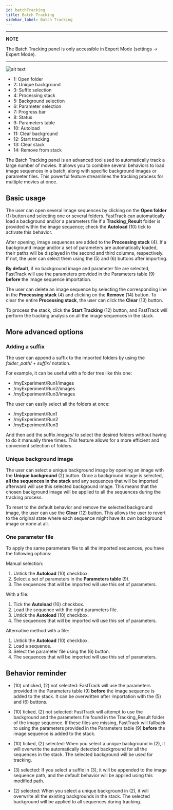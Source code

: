 ```yaml
---
id: batchTracking
title: Batch Tracking
sidebar_label: Batch Tracking
---
```

---

**NOTE**

The Batch Tracking panel is only accessible in Expert Mode (settings -> Expert Mode).

---

![alt text](assets/batchTracking.svg)

* 1: Open folder
* 2: Unique background
* 3: Suffix selection
* 4: Processing stack
* 5: Background selection
* 6: Parameter selection
* 7: Progress bar
* 8: Status
* 9: Parameters table
* 10: Autoload
* 11: Clear background
* 12: Start tracking
* 13: Clear stack
* 14: Remove from stack

The Batch Tracking panel is an advanced tool used to automatically track a large number of movies. It allows you to combine several behaviors to load image sequences in a batch, along with specific background images or parameter files. This powerful feature streamlines the tracking process for multiple movies at once.

## Basic usage

The user can open several image sequences by clicking on the **Open folder** (1) button and selecting one or several folders. FastTrack can automatically load a background and/or a parameters file if a **Tracking_Result** folder is provided within the image sequence; check the **Autoload** (10) tick to activate this behavior.

After opening, image sequences are added to the **Processing stack** (4). If a background image and/or a set of parameters are automatically loaded, their paths will be displayed in the second and third columns, respectively. If not, the user can select them using the (5) and (6) buttons after importing.

**By default**, if no background image and parameter file are selected, FastTrack will use the parameters provided in the Parameters table (9) **before** the image sequence importation.

The user can delete an image sequence by selecting the corresponding line in the **Processing stack** (4) and clicking on the **Remove** (14) button. To clear the entire **Processing stack**, the user can click the **Clear** (13) button.

To process the stack, click the **Start Tracking** (12) button, and FastTrack will perform the tracking analysis on all the image sequences in the stack.

## More advanced options

### Adding a suffix

The user can append a suffix to the imported folders by using the *folder_path/ + suffix/* notation.

For example, it can be useful with a folder tree like this one:

- /myExperiment/Run1/images
- /myExperiment/Run2/images
- /myExperiment/Run3/images

The user can easily select all the folders at once:

- /myExperiment/Run1
- /myExperiment/Run2
- /myExperiment/Run3

And then add the suffix *images/* to select the desired folders without having to do it manually three times. This feature allows for a more efficient and convenient selection of folders.

### Unique background image

The user can select a unique background image by opening an image with the **Unique background** (2) button. Once a background image is selected, **all the sequences in the stack** and any sequences that will be imported afterward will use this selected background image. This means that the chosen background image will be applied to all the sequences during the tracking process.

To reset to the default behavior and remove the selected background image, the user can use the **Clear** (12) button. This allows the user to revert to the original state where each sequence might have its own background image or none at all.

### One parameter file

To apply the same parameters file to all the imported sequences, you have the following options:

Manual selection:

1. Untick the **Autoload** (10) checkbox.
2. Select a set of parameters in the **Parameters table** (9).
3. The sequences that will be imported will use this set of parameters.

With a file:

1. Tick the **Autoload** (10) checkbox.
2. Load the sequence with the right parameters file.
3. Untick the **Autoload** (10) checkbox.
4. The sequences that will be imported will use this set of parameters.

Alternative method with a file:

1. Untick the **Autoload** (10) checkbox.
2. Load a sequence.
3. Select the parameter file using the (6) button.
4. The sequences that will be imported will use this set of parameters.

## Behavior reminder

- (10) unticked, (2) not selected: FastTrack will use the parameters provided in the Parameters table (9) **before** the image sequence is added to the stack. It can be overwritten after importation with the (5) and (6) buttons.

- (10) ticked, (2) not selected: FastTrack will attempt to use the background and the parameters file found in the Tracking_Result folder of the image sequence. If these files are missing, FastTrack will fallback to using the parameters provided in the Parameters table (9) **before** the image sequence is added to the stack.

- (10) ticked, (2) selected: When you select a unique background in (2), it will overwrite the automatically detected background for all the sequences in the stack. The selected background will be used for tracking.

- (3) selected: If you select a suffix in (3), it will be appended to the image sequence path, and the default behavior will be applied using this modified path.

- (2) selected: When you select a unique background in (2), it will overwrite all the existing backgrounds in the stack. The selected background will be applied to all sequences during tracking.
